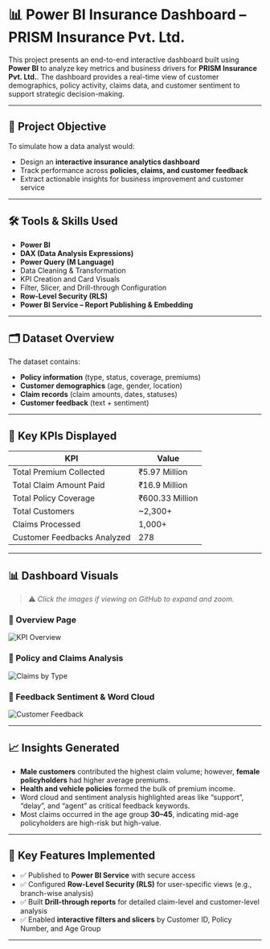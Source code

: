 # 📊 Power BI Insurance Dashboard – PRISM Insurance Pvt. Ltd.

This project presents an end-to-end interactive dashboard built using **Power BI** to analyze key metrics and business drivers for **PRISM Insurance Pvt. Ltd.**. The dashboard provides a real-time view of customer demographics, policy activity, claims data, and customer sentiment to support strategic decision-making.

---

## 🎯 Project Objective

To simulate how a data analyst would:
- Design an **interactive insurance analytics dashboard**
- Track performance across **policies, claims, and customer feedback**
- Extract actionable insights for business improvement and customer service

---

## 🛠 Tools & Skills Used
- **Power BI**
- **DAX (Data Analysis Expressions)**
- **Power Query (M Language)**
- Data Cleaning & Transformation
- KPI Creation and Card Visuals
- Filter, Slicer, and Drill-through Configuration
- **Row-Level Security (RLS)**
- **Power BI Service – Report Publishing & Embedding**

---

## 🗂️ Dataset Overview

The dataset contains:
- **Policy information** (type, status, coverage, premiums)
- **Customer demographics** (age, gender, location)
- **Claim records** (claim amounts, dates, statuses)
- **Customer feedback** (text + sentiment)

---

## 📌 Key KPIs Displayed

| KPI                          | Value         |
|-----------------------------|---------------|
| Total Premium Collected     | ₹5.97 Million |
| Total Claim Amount Paid     | ₹16.9 Million |
| Total Policy Coverage       | ₹600.33 Million |
| Total Customers             | ~2,300+        |
| Claims Processed            | 1,000+         |
| Customer Feedbacks Analyzed| 278            |

---

## 📊 Dashboard Visuals

> ⚠️ *Click the images if viewing on GitHub to expand and zoom.*

### 🔹 Overview Page  
![KPI Overview](images/kpi-overview.png)

### 🔹 Policy and Claims Analysis  
![Claims by Type](images/dashboard1.png)

### 🔹 Feedback Sentiment & Word Cloud  
![Customer Feedback](images/feedback-analysis.png)

---

## 📈 Insights Generated

- **Male customers** contributed the highest claim volume; however, **female policyholders** had higher average premiums.
- **Health and vehicle policies** formed the bulk of premium income.
- Word cloud and sentiment analysis highlighted areas like “support”, “delay”, and “agent” as critical feedback keywords.
- Most claims occurred in the age group **30–45**, indicating mid-age policyholders are high-risk but high-value.

---

## 🚀 Key Features Implemented

- ✅ Published to **Power BI Service** with secure access  
- ✅ Configured **Row-Level Security (RLS)** for user-specific views (e.g., branch-wise analysis)  
- ✅ Built **Drill-through reports** for detailed claim-level and customer-level analysis  
- ✅ Enabled **interactive filters and slicers** by Customer ID, Policy Number, and Age Group  

---

